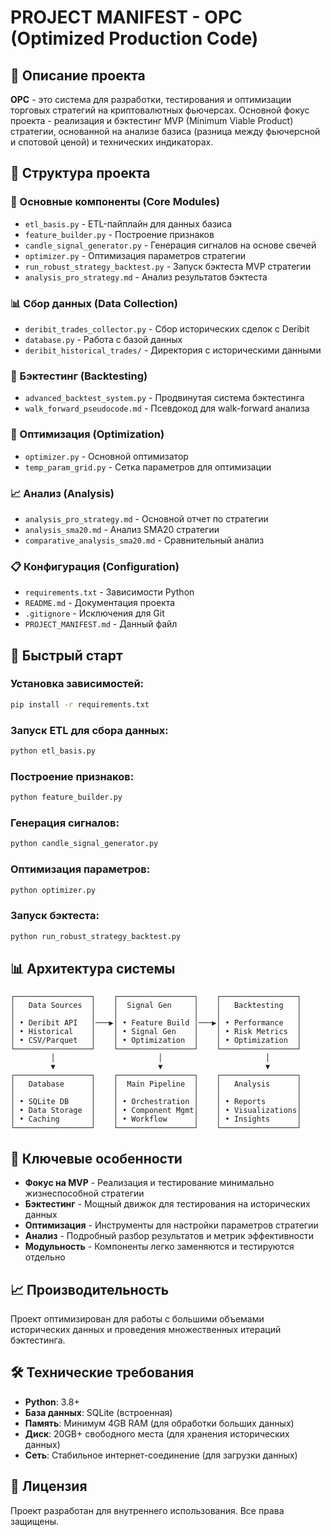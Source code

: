 # PROJECT MANIFEST - OPC (Optimized Production Code)

## 🎯 Описание проекта
**OPC** - это система для разработки, тестирования и оптимизации торговых стратегий на криптовалютных фьючерсах. Основной фокус проекта - реализация и бэктестинг MVP (Minimum Viable Product) стратегии, основанной на анализе базиса (разница между фьючерсной и спотовой ценой) и технических индикаторах.

## 📁 Структура проекта

### 🔧 Основные компоненты (Core Modules)
- `etl_basis.py` - ETL-пайплайн для данных базиса
- `feature_builder.py` - Построение признаков
- `candle_signal_generator.py` - Генерация сигналов на основе свечей
- `optimizer.py` - Оптимизация параметров стратегии
- `run_robust_strategy_backtest.py` - Запуск бэктеста MVP стратегии
- `analysis_pro_strategy.md` - Анализ результатов бэктеста

### 📊 Сбор данных (Data Collection)
- `deribit_trades_collector.py` - Сбор исторических сделок с Deribit
- `database.py` - Работа с базой данных
- `deribit_historical_trades/` - Директория с историческими данными

### 🔬 Бэктестинг (Backtesting)
- `advanced_backtest_system.py` - Продвинутая система бэктестинга
- `walk_forward_pseudocode.md` - Псевдокод для walk-forward анализа

### 🧠 Оптимизация (Optimization)
- `optimizer.py` - Основной оптимизатор
- `temp_param_grid.py` - Сетка параметров для оптимизации

### 📈 Анализ (Analysis)
- `analysis_pro_strategy.md` - Основной отчет по стратегии
- `analysis_sma20.md` - Анализ SMA20 стратегии
- `comparative_analysis_sma20.md` - Сравнительный анализ

### 📋 Конфигурация (Configuration)
- `requirements.txt` - Зависимости Python
- `README.md` - Документация проекта
- `.gitignore` - Исключения для Git
- `PROJECT_MANIFEST.md` - Данный файл

## 🚀 Быстрый старт

### Установка зависимостей:
```bash
pip install -r requirements.txt
```

### Запуск ETL для сбора данных:
```bash
python etl_basis.py
```

### Построение признаков:
```bash
python feature_builder.py
```

### Генерация сигналов:
```bash
python candle_signal_generator.py
```

### Оптимизация параметров:
```bash
python optimizer.py
```

### Запуск бэктеста:
```bash
python run_robust_strategy_backtest.py
```

## 📊 Архитектура системы

```
┌─────────────────┐    ┌─────────────────┐    ┌─────────────────┐
│   Data Sources  │    │  Signal Gen     │    │   Backtesting   │
│                 │    │                 │    │                 │
│ • Deribit API   │───▶│ • Feature Build │───▶│ • Performance   │
│ • Historical    │    │ • Signal Gen    │    │ • Risk Metrics  │
│ • CSV/Parquet   │    │ • Optimization  │    │ • Optimization  │
└─────────────────┘    └─────────────────┘    └─────────────────┘
         │                       │                       │
         ▼                       ▼                       ▼
┌─────────────────┐    ┌─────────────────┐    ┌─────────────────┐
│   Database      │    │  Main Pipeline  │    │   Analysis      │
│                 │    │                 │    │                 │
│ • SQLite DB     │    │ • Orchestration │    │ • Reports       │
│ • Data Storage  │    │ • Component Mgmt│    │ • Visualizations│
│ • Caching       │    │ • Workflow      │    │ • Insights      │
└─────────────────┘    └─────────────────┘    └─────────────────┘
```

## 🔧 Ключевые особенности

- **Фокус на MVP** - Реализация и тестирование минимально жизнеспособной стратегии
- **Бэктестинг** - Мощный движок для тестирования на исторических данных
- **Оптимизация** - Инструменты для настройки параметров стратегии
- **Анализ** - Подробный разбор результатов и метрик эффективности
- **Модульность** - Компоненты легко заменяются и тестируются отдельно

## 📈 Производительность

Проект оптимизирован для работы с большими объемами исторических данных и проведения множественных итераций бэктестинга.

## 🛠️ Технические требования

- **Python**: 3.8+
- **База данных**: SQLite (встроенная)
- **Память**: Минимум 4GB RAM (для обработки больших данных)
- **Диск**: 20GB+ свободного места (для хранения исторических данных)
- **Сеть**: Стабильное интернет-соединение (для загрузки данных)

## 📝 Лицензия

Проект разработан для внутреннего использования. Все права защищены.
